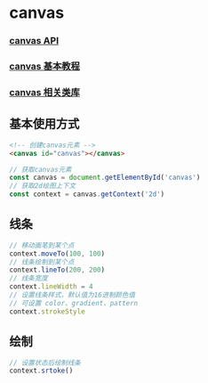 # canvas

### [canvas API](https://www.runoob.com/jsref/dom-obj-canvas.html)

### [canvas 基本教程](http://caibaojian.com/canvas/2.html)

### [canvas 相关类库](https://www.zhihu.com/question/19796641)

## 基本使用方式
```html
<!-- 创建canvas元素 -->
<canvas id="canvas"></canvas>
```

```javascript
// 获取canvas元素
const canvas = document.getElementById('canvas')
// 获取2d绘图上下文
const context = canvas.getContext('2d')
```


## 线条
```javascript
// 移动画笔到某个点
context.moveTo(100, 100)
// 线条绘制到某个点
context.lineTo(200, 200)
// 线条宽度
context.lineWidth = 4
// 设置线条样式，默认值为16进制颜色值
// 可设置 color、gradient、pattern
context.strokeStyle
```

## 绘制
```javascript
// 设置状态后绘制线条
context.srtoke()
```
